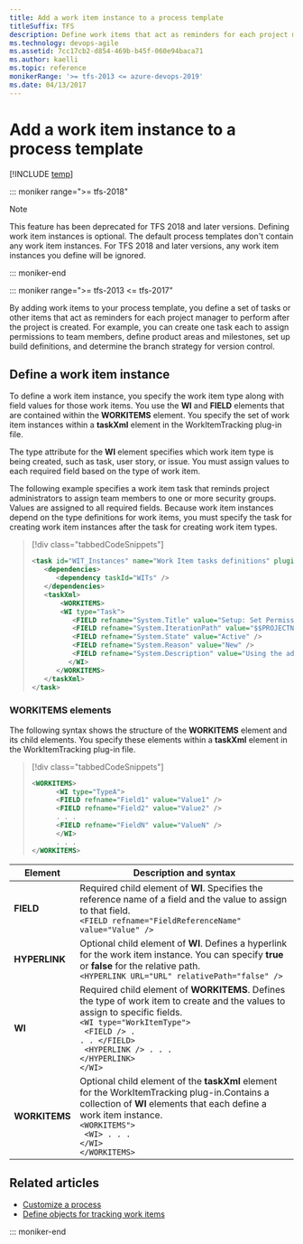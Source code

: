 ```yaml
---
title: Add a work item instance to a process template
titleSuffix: TFS
description: Define work items that act as reminders for each project manager to perform after a project is created in Team Foundation Server 
ms.technology: devops-agile
ms.assetid: 7cc17cb2-d854-469b-b45f-060e94baca71
ms.author: kaelli
ms.topic: reference
monikerRange: '>= tfs-2013 <= azure-devops-2019' 
ms.date: 04/13/2017
---
```


# Add a work item instance to a process template

[!INCLUDE [temp](../../includes/version-tfs-2013-2017.md)]

::: moniker range=">= tfs-2018"

> [!NOTE]  
> This feature has been deprecated for TFS 2018 and later
> versions. Defining work item instances is optional. The default process templates don't
> contain any work item instances. For TFS 2018 and later versions, any work item
> instances you define will be ignored.

::: moniker-end

::: moniker range=">= tfs-2013 <= tfs-2017"

By adding work items to your process template, you define a set of tasks or other items that act as reminders for each project manager to perform after the project is created. For example, you can create one task each to assign permissions to team members, define product areas and milestones, set up build definitions, and determine the branch strategy for version control.

<a name="defining"></a>

## Define a work item instance

To define a work item instance, you specify the work item type along with field values for those work items. You use the **WI** and **FIELD** elements that are contained within the **WORKITEMS** element. You specify the set of work item instances within a **taskXml** element in the WorkItemTracking plug-in file.

The type attribute for the **WI** element specifies which work item type is being created, such as task, user story, or issue. You must assign values to each required field based on the type of work item.

The following example specifies a work item task that reminds project administrators to assign team members to one or more security groups. Values are assigned to all required fields. Because work item instances depend on the type definitions for work items, you must specify the task for creating work item instances after the task for creating work item types.

> [!div class="tabbedCodeSnippets"]
>
> ```XML
> <task id="WIT_Instances" name="Work Item tasks definitions" plugin="Microsoft.ProjectCreationWizard.WorkItemTracking" completionMessage="Work item instances created">
>    <dependencies>
>       <dependency taskId="WITs" />
>    </dependencies>
>    <taskXml>
>        <WORKITEMS>
>        <WI type="Task">
>           <FIELD refname="System.Title" value="Setup: Set Permissions" />
>           <FIELD refname="System.IterationPath" value="$$PROJECTNAME$$\Iteration 0" />
>           <FIELD refname="System.State" value="Active" />
>           <FIELD refname="System.Reason" value="New" />
>           <FIELD refname="System.Description" value="Using the admin UI in Visual Studio adds team members to one of the three groups: Project administrators, Contributors, or Readers." />
>          </WI>
>       </WORKITEMS>
>    </taskXml>
> </task>
> ```

<a name="elements"></a>

### WORKITEMS elements

The following syntax shows the structure of the **WORKITEMS** element and its child elements. You specify these elements within a **taskXml** element in the WorkItemTracking plug-in file.

> [!div class="tabbedCodeSnippets"]
>
> ```XML
> <WORKITEMS>
>       <WI type="TypeA">
>       <FIELD refname="Field1" value="Value1" />
>       <FIELD refname="Field2" value="Value2" />
>       . . .
>       <FIELD refname="FieldN" value="ValueN" />
>       </WI>
>       . . .
> </WORKITEMS>
> ```

| Element       | Description and syntax                                                                                                                                                                                                                                                                      |
| ------------- | ------------------------------------------------------------------------------------------------------------------------------------------------------------------------------------------------------------------------------------------------------------------------------------------- |
| **FIELD**     | Required child element of **WI**. Specifies the reference name of a field and the value to assign to that field.<br />`<FIELD refname="FieldReferenceName" value="Value" />`                                                                                                                |
| **HYPERLINK** | Optional child element of **WI**. Defines a hyperlink for the work item instance. You can specify **true** or **false** for the relative path.<br />`<HYPERLINK URL="URL" relativePath="false" />`                                                                                          |
| **WI**        | Required child element of **WORKITEMS**. Defines the type of work item to create and the values to assign to specific fields.<br/><code>&lt;WI type="WorkItemType"&gt; <br/> &lt;FIELD /&gt; . . . &lt;/FIELD&gt;<br/> &lt;HYPERLINK /&gt; . . . &lt;/HYPERLINK&gt;<br/>&lt;/WI&gt; </code> |
| **WORKITEMS** | Optional child element of the **taskXml** element for the WorkItemTracking plug-in.Contains a collection of **WI** elements that each define a work item instance.<br/><code>&lt;WORKITEMS"&gt; <br/> &lt;WI&gt; . . . &lt;/WI&gt;<br/>&lt;/WORKITEMS&gt; </code>                           |

## Related articles

- [Customize a process](customize-process.md)
- [Define objects for tracking work items](define-objects-track-work-items-plug-in.md)

::: moniker-end
